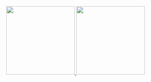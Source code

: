 <div align="center">
  <a href="https://github.com/lorrainepereira">
  <img height="180em" src="https://github-readme-stats.vercel.app/api?username=lorrainepereira&show_icons=true&theme=radical&count_private=true"/>
  <img height="180em" src="https://github-readme-stats.vercel.app/api/top-langs/?username=lorrainepereira&layout=compact&langs_count=7&theme=radical"/>
</div>
